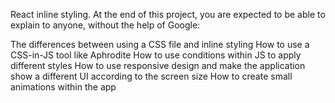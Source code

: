 React inline styling.
At the end of this project, you are expected to be able to explain to anyone, without the help of Google:

The differences between using a CSS file and inline styling
How to use a CSS-in-JS tool like Aphrodite
How to use conditions within JS to apply different styles
How to use responsive design and make the application show a different UI according to the screen size
How to create small animations within the app
